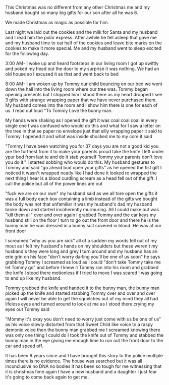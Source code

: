  This Christmas was no different from any other Christmas me and my husband bought so many big gifts for our son after all he was 6.  

We made Christmas as magic as possible for him.

 Last night we laid out the cookies and the milk for Santa and my husband and I read him the polar express. After awhile he fell asleep that gave me and my husband time to eat half of the cookies and leave bite marks on the cookies to make it more special. Me and my husband went to sleep excited for the following day. 


 3:00 AM- I woke up and heard footsteps in our living room I got up swiftly and poked my head out the door to my surprise it was nothing. We had an old house so I excused it as that and went back to bed 


8:00 AM- I am woken up by Tommy our child bouncing on our bed we went down the hall into the living room where our tree was. Tommy began opening presents but I stopped him I stood there as my heart dropped I see 3 gifts with strange wrapping paper that we have never purchased them. My husband comes into the room and I show him there is one for each of us. I read out loud "To Tommy Love the bunny man. 

My hands were shaking as I opened the gift it was coal coal coal in every single one I was confused who would do this and what for I saw a letter on the tree in that se paper no envelope just that silly wrapping paper it said to Tommy. I opened it and what was inside shocked me to my core it said

 "Tommy I have been watching you for 37 days you are not a good kid you are the furthest from it to make your parents proud take the knife I left under ypur bed from last te and do it stab yourself Tommy your parents don't love you do it."  I started sobbing who would do this. My husband gestures to Tommy and said "go ahead bud open your gifts" as he opened the fist gift I noticed it wasn't wrapped neatly like I had done it looked re wrapped the next thing I hear is a blood curdling scream as a head fell out of the gift. I call the police but all of the power lines are out

 "fuck we are on our own" my husband said as we all tore open the gifts it was a full body each box containing a limb instead of the gifts we bought the body was not that unfamiliar it was my husband's dad my husband broke down and started incoherently murmuring. All I could make out was "kill them all" over and over again I grabbed Tommy and the car keys my husband still on the floor I turn to go out the front door and there he is the bunny man he was dressed in a bunny suit covered in blood. He was at our front door

 I screamed "why us you are sick" all of a sudden my words fell out of my mout as I felt my husband's hands on my shoulders but these weren't my husband's they were long and grey I turn around and my husband has an erie grin on his face "don't worry darling you'll be one of us soon" he says grabbing Tommy I screamed as loud as I could "don't take Tommy take me let Tommy go" and before I knew it Tommy ran into his room and grabbed the knife I stood there motionless if I tried to move I was scared I was going to end up like my husband. 

Tommy grabbed the knife and handed it to the bunny man, the bunny man picked up the knife and started stabbing Tommy over and over and over again I will never be able to get the squelches out of my mind they all had lifeless eyes and turned around to look at me as I stood there crying my eyes out Tommy said 

"Mommy it's okay you don't need to worry just come with us be one of us" as his voice slowly distorted from that Sweet Child like voice to a raspy demonic voice then the bunny man grabbed me I screamed knowing there was only one thing I could do I took the knife out of Tommy and stabbed the bunny man in the eye giving me enough time to run out the front door to the car and speed off.


It has been 6 years since and I have brought this story to the police multiple times there is no evidence. The house was searched but it was all inconclusive no DNA no bodies it has been so tough for me witnessing that it is christmas time again I have a new husband and a daughter I just fear it's going to come back again to get me.